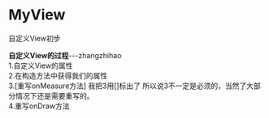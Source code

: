 # MyView
自定义View初步             

**自定义View的过程**---zhangzhihao                 
1.自定义View的属性         
2.在构造方法中获得我们的属性     
3.[重写onMeasure方法]
我把3用[]标出了       所以说3不一定是必须的，当然了大部分情况下还是需要重写的。                   
4.重写onDraw方法
